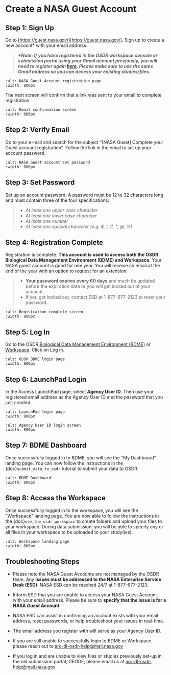 # Create a NASA Guest Account  

## Step 1: Sign Up  

Go to [https://guest.nasa.gov/](https://guest.nasa.gov/). Sign up to create a new account* with your email address.  

> ***\*Note: If you have registered in the OSDR workspace console or submission portal using your Gmail account previously, you will need to register again [here](https://guest.nasa.gov/). Please make sure to use the same Gmail address so you can access your existing studies/files.***

```{image} ../../_static/images/nasa_guest_acct/nasa-guest-account-registration-page.png
:alt: NASA Guest Account registration page
:width: 800px
```
The next screen will confirm that a link was sent to your email to complete registration.  

```{image} ../../_static/images/nasa_guest_acct/nasa-guest-email-confirmation.jpg
:alt: Email confirmation screen
:width: 800px
```

## Step 2: Verify Email  

Go to your e-mail and search for the subject "[NASA Guest] Complete your Guest account registration". Follow the link in the email to set up your account password.  

```{image} ../../_static/images/nasa_guest_acct/nasa-guest-account-finish-registration.jpg
:alt: NASA Guest account set password
:width: 800px
```

## Step 3: Set Password  

Set up an account password. A password must be 12 to 32 characters long and must contain three of the four specifications:  

> - *At least one upper case character*  
> - *At least one lower case character*  
> - *At least one number*  
> - *At least one special character (e.g. $, !, #, \*, @, %)*  

## Step 4: Registration Complete  

Registration is complete. **This account is used to access both the OSDR Biological Data Management Environment (BDME) and Workspace.** Your NASA guest account is good for one year. You will receive an email at the end of the year with an option to request for an extension. 
> - **Your password expires every 60 days** and much be updated before the expiration date or you will get locked out of your account.
> - If you get locked out, contact ESD at 1-877-677-2123 to reset your password.

```{image} ../../_static/images/nasa_guest_acct/nasa-guest-account-registered.jpg
:alt: Registration complete screen
:width: 800px
```

## Step 5: Log In  

Go to the OSDR [Biological Data Management Environment (BDME)](https://osdr.nasa.gov/bio/submission-sso-login.html) or [Workspace](https://osdr.nasa.gov/bio/workspace-sso-login.html). Click on Log in.  

```{image} ../../_static/images/bdme/bdme-login-page.jpg
:alt: OSDR BDME login page
:width: 800px
```

## Step 6: LaunchPad Login  

In the Access LaunchPad page, select **Agency User ID**. Then use your registered email address as the Agency User ID and the password that you just created.  

```{image} ../../_static/images/nasa_guest_acct/launchpad-login.png
:alt: LaunchPad login page
:width: 800px
```

```{image} ../../_static/images/nasa_guest_acct/launchpad-login-agency-id.jpg
:alt: Agency User ID login screen
:width: 800px
```

## Step 7: BDME Dashboard  

Once successfully logged in to BDME, you will see the "My Dashboard" landing page. You can now follow the instructions in the {doc}`submit_data_to_osdr` tutorial to submit your data to OSDR.  

```{image} ../../_static/images/bdme/bdme-dashboard.png
:alt: BDME Dashboard
:width: 800px
```

## Step 8: Access the Workspace  

Once successfully logged in to the workspace, you will see the "Workspace" landing page. You are now able to follow the instructions in the {doc}`use_the_osdr_workspace` to create folders and upload your files to your workspace. During data submission, you will be able to specify any or all files in your workspace to be uploaded to your study(ies).  

```{image} ../../_static/images/osdr_workspace/osdr-workspace-landing-page.png
:alt: Workspace landing page
:width: 800px
```

## Troubleshooting Steps  

- Please note the NASA Guest Accounts are not managed by the OSDR team. Any **issues must be addressed to the NASA Enterprise Service Desk (ESD)**. NASA ESD can be reached 24/7 at 1-877-677-2123.  

- Inform ESD that you are unable to access your NASA Guest Account with your email address. Please be sure to **specify that the issue is for a NASA *Guest* Account**.  

- NASA ESD can assist in confirming an account exists with your email address, reset passwords, or help troubleshoot your issues in real-time.  

- The email address you register with will serve as your Agency User ID.  

- If you are still unable to successfully login to BDME or Workspace please reach out to [arc-dl-osdr-help@mail.nasa.gov](mailto:arc-dl-osdr-help@mail.nasa.gov)  

- If you log in and are unable to view files or studies previously set-up in the old submission portal, GEODE, please email us at [arc-dl-osdr-help@mail.nasa.gov](mailto:arc-dl-osdr-help@mail.nasa.gov)  
